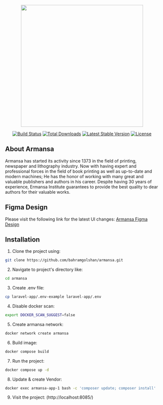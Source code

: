 <p align="center"><a href="https://laravel.com" target="_blank"><img src="https://raw.githubusercontent.com/laravel/art/master/logo-lockup/5%20SVG/2%20CMYK/1%20Full%20Color/laravel-logolockup-cmyk-red.svg" width="400"></a></p>

<p align="center">
<a href="https://travis-ci.org/laravel/framework"><img src="https://travis-ci.org/laravel/framework.svg" alt="Build Status"></a>
<a href="https://packagist.org/packages/laravel/framework"><img src="https://img.shields.io/packagist/dt/laravel/framework" alt="Total Downloads"></a>
<a href="https://packagist.org/packages/laravel/framework"><img src="https://img.shields.io/packagist/v/laravel/framework" alt="Latest Stable Version"></a>
<a href="https://packagist.org/packages/laravel/framework"><img src="https://img.shields.io/packagist/l/laravel/framework" alt="License"></a>
</p>

## About Armansa

Armansa has started its activity since 1373 in the field of printing, newspaper and lithography industry. Now with having expert and professional forces in the field of book printing as well as up-to-date and modern machines; He has the honor of working with many great and valuable publishers and authors in his career. Despite having 30 years of experience, Ermansa Institute guarantees to provide the best quality to dear authors for their valuable works.

## Figma Design

Please visit the following link for the latest UI changes: [Armansa Figma Design](https://www.figma.com/file/fhkOy1SF19AYEL1sINcZ5u/Armansa-Website?type=design&t=664ifn3C6lzIrc76-6)

## Installation

1. Clone the project using:

```bash
git clone https://github.com/bahramgolshan/armansa.git
```

2. Navigate to project's directory like:

```bash
cd armansa
```

3. Create .env file:

```bash
cp laravel-app/.env-example laravel-app/.env
```

4. Disable docker scan:

```bash
export DOCKER_SCAN_SUGGEST=false
```

5. Create armansa network:

```bash
docker network create armansa
```

6. Build image:

```bash
docker compose build
```

7. Run the project:

```bash
docker compose up -d
```

8. Update & create Vendor:

```bash
docker exec armansa-app-1 bash -c 'composer update; composer install'
```

9. Visit the project: (http://localhost:8085/)
